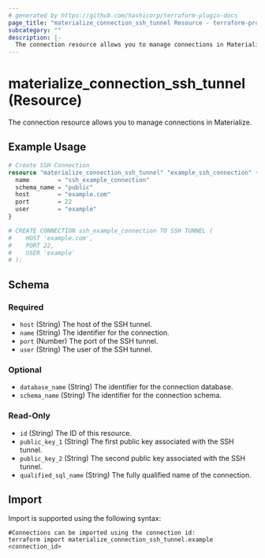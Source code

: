 ```yaml
---
# generated by https://github.com/hashicorp/terraform-plugin-docs
page_title: "materialize_connection_ssh_tunnel Resource - terraform-provider-materialize"
subcategory: ""
description: |-
  The connection resource allows you to manage connections in Materialize.
---
```


# materialize_connection_ssh_tunnel (Resource)

The connection resource allows you to manage connections in Materialize.

## Example Usage

```terraform
# Create SSH Connection
resource "materialize_connection_ssh_tunnel" "example_ssh_connection" {
  name        = "ssh_example_connection"
  schema_name = "public"
  host        = "example.com"
  port        = 22
  user        = "example"
}

# CREATE CONNECTION ssh_example_connection TO SSH TUNNEL (
#    HOST 'example.com',
#    PORT 22,
#    USER 'example'
# );
```

<!-- schema generated by tfplugindocs -->
## Schema

### Required

- `host` (String) The host of the SSH tunnel.
- `name` (String) The identifier for the connection.
- `port` (Number) The port of the SSH tunnel.
- `user` (String) The user of the SSH tunnel.

### Optional

- `database_name` (String) The identifier for the connection database.
- `schema_name` (String) The identifier for the connection schema.

### Read-Only

- `id` (String) The ID of this resource.
- `public_key_1` (String) The first public key associated with the SSH tunnel.
- `public_key_2` (String) The second public key associated with the SSH tunnel.
- `qualified_sql_name` (String) The fully qualified name of the connection.

## Import

Import is supported using the following syntax:

```shell
#Connections can be imported using the connection id:
terraform import materialize_connection_ssh_tunnel.example <connection_id>
```
